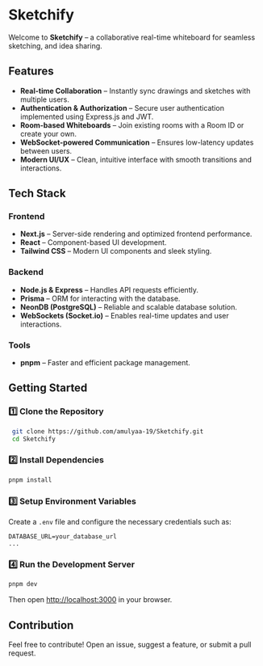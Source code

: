 # Sketchify 

Welcome to **Sketchify** – a collaborative real-time whiteboard for seamless sketching, and idea sharing. 

## Features

- **Real-time Collaboration** – Instantly sync drawings and sketches with multiple users.
- **Authentication & Authorization** – Secure user authentication implemented using Express.js and JWT.
- **Room-based Whiteboards** – Join existing rooms with a Room ID or create your own.
- **WebSocket-powered Communication** – Ensures low-latency updates between users.
- **Modern UI/UX** – Clean, intuitive interface with smooth transitions and interactions.

## Tech Stack

###  Frontend
- **Next.js** – Server-side rendering and optimized frontend performance.
- **React** – Component-based UI development.
- **Tailwind CSS** – Modern UI components and sleek styling.

###  Backend
- **Node.js & Express** – Handles API requests efficiently.
- **Prisma** – ORM for interacting with the database.
- **NeonDB (PostgreSQL)** – Reliable and scalable database solution.
- **WebSockets (Socket.io)** – Enables real-time updates and user interactions.

###  Tools 
- **pnpm** – Faster and efficient package management.

##  Getting Started

### 1️⃣ Clone the Repository
```sh
 git clone https://github.com/amulyaa-19/Sketchify.git
 cd Sketchify
```

### 2️⃣ Install Dependencies
```sh
pnpm install
```

### 3️⃣ Setup Environment Variables
Create a `.env` file and configure the necessary credentials such as:
```env
DATABASE_URL=your_database_url
...
```

### 4️⃣ Run the Development Server
```sh
pnpm dev
```
Then open [http://localhost:3000](http://localhost:3000) in your browser.

##  Contribution
   Feel free to contribute! Open an issue, suggest a feature, or submit a pull request.

